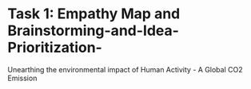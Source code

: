 # Task 1: Empathy Map and Brainstorming-and-Idea-Prioritization-
Unearthing the environmental impact of Human Activity - A Global CO2 Emission 
